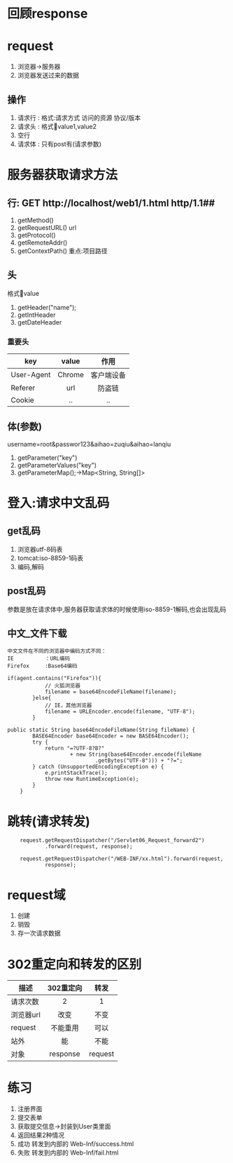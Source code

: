 # 回顾response #


# request #
1. 浏览器->服务器
2. 浏览器发送过来的数据

## 操作 ##
1. 请求行 : 格式:请求方式	访问的资源 协议/版本
2. 请求头 : 格式:key:value1,value2
3. 空行
4. 请求体 : 只有post有(请求参数)



# 服务器获取请求方法 #
## 行: GET http://localhost/web1/1.html http/1.1##
1. getMethod()  
2. getRequestURL()  url 
3. getProtocol()
4. getRemoteAddr()
5. getContextPath() 重点:项目路径

## 头 ##
格式:key:value
1. getHeader("name"); 
2. getIntHeader
3. getDateHeader

### 重要头 ###
|	key	 |	value	| 作用 |
| -----------| :-----:  | :--------: |
| User-Agent | Chrome   	| 客户端设备 |
| Referer | url   	| 防盗链 |
| Cookie | ..   	| .. | 



## 体(参数) ##
username=root&passwor123&aihao=zuqiu&aihao=lanqiu

1. getParameter("key")
2. getParameterValues("key")
3. getParameterMap();->Map<String, String[]>



# 登入:请求中文乱码 #
## get乱码 ##
1. 浏览器utf-8码表
2. tomcat:iso-8859-1码表
3. 编码,解码


## post乱码 ##
参数是放在请求体中,服务器获取请求体的时候使用iso-8859-1解码,也会出现乱码

## 中文_文件下载 ##



	
	中文文件在不同的浏览器中编码方式不同：
	IE			：URL编码
	Firefox		:Base64编码
	
	if(agent.contains("Firefox")){
				// 火狐浏览器
				filename = base64EncodeFileName(filename);
			}else{
				// IE，其他浏览器
				filename = URLEncoder.encode(filename, "UTF-8");
			}
	
	public static String base64EncodeFileName(String fileName) {
			BASE64Encoder base64Encoder = new BASE64Encoder();
			try {
				return "=?UTF-8?B?"
						+ new String(base64Encoder.encode(fileName
								.getBytes("UTF-8"))) + "?=";
			} catch (UnsupportedEncodingException e) {
				e.printStackTrace();
				throw new RuntimeException(e);
			}
		}


# 跳转(请求转发) #
		request.getRequestDispatcher("/Servlet06_Request_forward2")
				.forward(request, response);

		request.getRequestDispatcher("/WEB-INF/xx.html").forward(request,
				response);



# request域 #
1. 创建
2. 销毁
3. 存一次请求数据




# 302重定向和转发的区别 #

|	描述		 |	302重定向	|转发 |
| -----------| :-----:  | :----: |
| 请求次数     | 2 		| 1     |
| 浏览器url  | 改变   	|   不变   |
| request | 不能重用    	|   可以   |
| 站外 		| 能    	|   不能   |
| 对象 | response    	|  request   |




# 练习 #
1. 注册界面
2. 提交表单
3. 获取提交信息->封装到User类里面
4. 返回结果2种情况
5. 成功 转发到内部的 Web-Inf/success.html
6. 失败 转发到内部的 Web-Inf/fail.html





